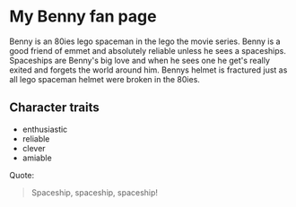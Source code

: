 # My Benny fan page

Benny is an 80ies lego spaceman in the lego the movie series. Benny is a good friend of emmet and absolutely reliable unless he sees a spaceships. Spaceships are Benny's big love and when he sees one he get's really exited and forgets the world around him. 
Bennys helmet is fractured just as all lego spaceman helmet were broken in the 80ies.

## Character traits

* enthusiastic
* reliable
* clever
* amiable

Quote:

> Spaceship, spaceship, spaceship!